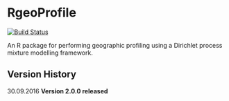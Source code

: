 
# RgeoProfile
[![Build Status](https://travis-ci.org/bobverity/Rgeoprofile.svg?branch=master)](https://travis-ci.org/bobverity/Rgeoprofile)

An R package for performing geographic profiling using a Dirichlet process mixture modelling framework.

## Version History

30.09.2016  **Version 2.0.0 released**
